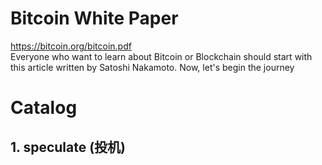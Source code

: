 # Bitcoin White Paper
https://bitcoin.org/bitcoin.pdf <br>
Everyone who want to learn about Bitcoin or Blockchain should start with this article written by Satoshi Nakamoto.
Now, let's begin the journey
# Catalog
## 1. speculate (投机)
